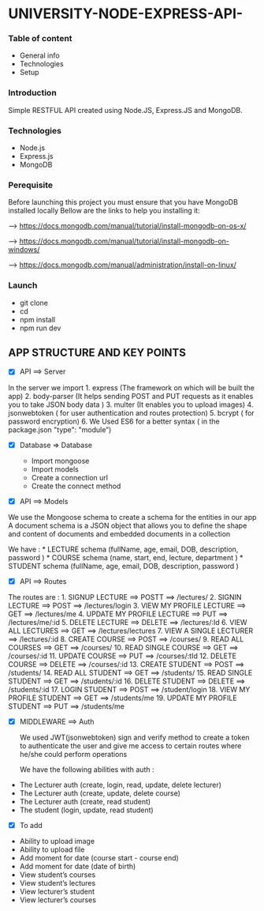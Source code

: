 # UNIVERSITY-NODE-EXPRESS-API-

### Table of content 

* General info
* Technologies
* Setup

### Introduction 

Simple RESTFUL API created using Node.JS, Express.JS and MongoDB.

### Technologies

* Node.js
* Express.js
* MongoDB

### Perequisite

Before launching this project you must ensure that you have MongoDB installed locally
Bellow are the links to help you installing it:

 —> https://docs.mongodb.com/manual/tutorial/install-mongodb-on-os-x/

 —> https://docs.mongodb.com/manual/tutorial/install-mongodb-on-windows/

 —> https://docs.mongodb.com/manual/administration/install-on-linux/

### Launch

*  git clone 
* cd 
* npm install 
* npm run dev



## APP STRUCTURE AND KEY POINTS


- [x] API ==> Server
			
In the server we import 
    1.  express (The framework on which will be built the app)
    2.  body-parser (It helps sending POST and PUT requests as it enables you to take JSON body data )
    3.  multer (It enables you to upload images)
    4.  jsonwebtoken ( for user authentication and routes protection)
    5.  bcrypt ( for password encryption)
    6. We Used ES6 for a better syntax ( in the package.json "type": "module”)

- [x] Database  => Database
    * Import mongoose 
    * Import models
    * Create a connection url
    * Create the connect method 	

- [x] API ==> Models

We use the Mongoose schema to create a schema for the entities in our app
A document schema is a JSON object that allows you to define the shape and content of documents and embedded documents in a collection

We have : 
    * LECTURE schema (fullName, age, email, DOB, description, password )
    *  COURSE schema (name, start, end, lecture, department )
    * STUDENT schema (fullName, age, email, DOB, description, password )

- [x] API ==> Routes

The routes are : 
    1. SIGNUP LECTURE  ==>  POSTT ==> /lectures/
    2. SIGNIN LECTURE  ==> POST ==> /lectures/login
    3. VIEW MY PROFILE LECTURE ==> GET ==> /lectures/me
    4. UPDATE MY PROFILE LECTURE ==> PUT ==> /lectures/me/:id
    5. DELETE LECTURE  ==> DELETE ==> /lectures/:Id
    6. VIEW ALL LECTURES ==> GET ==> /lectures/lectures
    7. VIEW A SINGLE LECTURER ==> /lectures/:id
    8. CREATE COURSE ==> POST ==> /courses/
    9. READ ALL COURSES ==> GET ==> /courses/
    10. READ SINGLE COURSE ==> GET ==> /courses/:id
    11. UPDATE COURSE ==> PUT ==> /courses/:tId
    12. DELETE COURSE ==> DELETE ==> /courses/:id
    13. CREATE STUDENT ==> POST ==> /students/
    14. READ ALL STUDENT ==> GET ==> /students/
    15. READ SINGLE STUDENT ==> GET ==> /students/:id
    16. DELETE STUDENT ==> DELETE ==> /students/:id
    17. LOGIN STUDENT ==> POST ==> /student/login
    18. VIEW MY PROFILE STUDENT ==> GET ==> /students/me
    19. UPDATE MY PROFILE STUDENT ==> PUT ==> /students/me

- [x] MIDDLEWARE ==> Auth
	
	We used JWT(jsonwebtoken) sign and verify method to create a token to authenticate the 
	user and give me access to certain routes where he/she could perform operations
		
	We have the following abilities with auth : 

* The Lecturer auth (create, login, read, update, delete lecturer)
* The Lecturer auth (create, update, delete course)
* The Lecturer auth (create, read student)
* The student  (login, update, read student)


- [x] To add

* Ability to upload image
* Ability to upload file
* Add moment for date (course start - course end)
* Add moment for date (date of birth)
* View student’s courses
* View student’s lectures
* View lecturer’s student
* View lecturer’s courses
